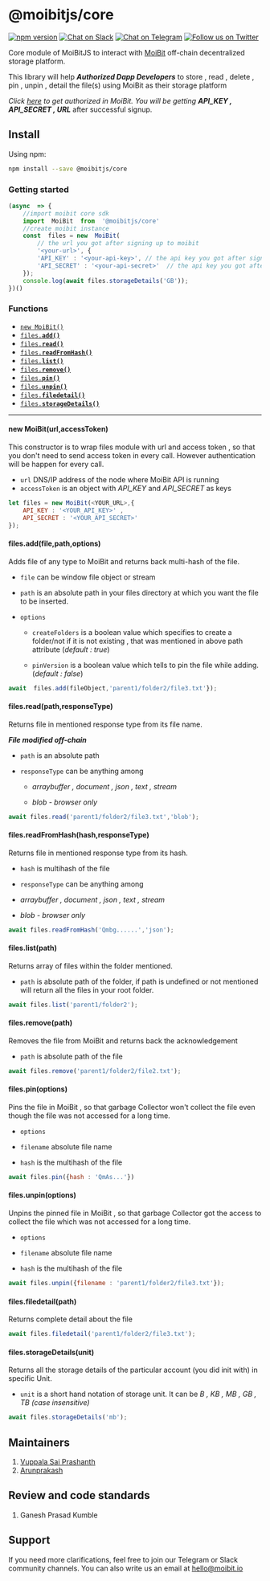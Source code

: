 
# @moibitjs/core

[![npm version](https://badge.fury.io/js/%40moibitjs%2Fcore.svg)](https://badge.fury.io/js/%40moibitjs%2Fcore)
[![Chat on Slack](https://img.shields.io/badge/Slack-MoiBit%20Slack%20community-blue)](https://join.slack.com/t/moibit/signup)
[![Chat on Telegram](https://img.shields.io/badge/Telegram-MoiBit%20Telegram%20community-blue)](https://t.me/moibit)
[![Follow us on Twitter](https://img.shields.io/badge/Twitter-MoiBit%20Twitter-blue?style=social&logo=twitter)](https://twitter.com/moibitio)

Core module of MoiBitJS to interact with [MoiBit](https://www.moibit.io) off-chain decentralized storage platform.

This library will help _**Authorized Dapp Developers**_ to store , read , delete , pin , unpin , detail the file(s) using MoiBit as their storage platform

_Click [here](https://account.moibit.io) to get authorized  in MoiBit. You will be getting **API_KEY , API_SECRET , URL**_  after successful signup.

## Install

Using npm:
```bash
npm install --save @moibitjs/core
```

### Getting started

```js
(async  => {
	//import moibit core sdk
	import  MoiBit  from  '@moibitjs/core'
	//create moibit instance
	const  files = new  MoiBit(
		// the url you got after signing up to moibit
		'<your-url>', {
		'API_KEY' : '<your-api-key>', // the api key you got after signing up to moibit
		'API_SECRET' : '<your-api-secret>'  // the api key you got after signing up to moibit
	});
	console.log(await files.storageDetails('GB'));
})()
```

### Functions

-  <a  href="#initialize"><code>new MoiBit()</code></a>
-  <a  href="#addFile"><code>files.<b>add()</b></code></a>
-  <a  href="#readFile"><code>files.<b>read()</b></code></a>
-  <a  href="#readFromHash"><code>files.<b>readFromHash()</b></code></a>
-  <a  href="#listFiles"><code>files.<b>list()</b></code></a>
-  <a  href="#removeFile"><code>files.<b>remove()</b></code></a>
-  <a  href="#pinFile"><code>files.<b>pin()</b></code></a>
-  <a  href="#unpinFile"><code>files.<b>unpin()</b></code></a>
-  <a  href="#filedetail"><code>files.<b>filedetail()</b></code></a>
-  <a  href="#storageDetails"><code>files.<b>storageDetails()</b></code></a>
---

<a  name="initialize"></a>

#### new MoiBit(url,accessToken)

This constructor is to wrap files module with url and access token , so that you don't need to send access token in every call. However authentication will be happen for every call.
-  <code>url</code> DNS/IP address of the node where MoiBit API is running
-  <code>accessToken</code> is an object with _API_KEY_ and _API_SECRET_ as keys
```js
let files = new MoiBit(<YOUR_URL>,{
	API_KEY : '<YOUR_API_KEY>' ,
	API_SECRET : '<YOUR_API_SECRET>'
});
```

<a  name="addFile"></a>

#### files.add(file,path,options)

Adds file of any type to MoiBit and returns back multi-hash of the file.

-  <code>file</code> can be window file object or stream

-  <code>path</code> is an absolute path in your files directory at which you want the file to be inserted.

-  <code>options</code>

	-  `createFolders` is a boolean value which specifies to create a folder/not if it is not existing , that was mentioned in above path attribute (_default : true_)

	-  `pinVersion` is a boolean value which tells to pin the file while adding.(_default : false_)

```js
await  files.add(fileObject,'parent1/folder2/file3.txt'});
```

<a  name="readFile"></a>

#### files.read(path,responseType)

Returns file in mentioned response type from its file name.

**_File modified off-chain_**

- `path` is an absolute path

- `responseType` can be anything among

	- _arraybuffer , document , json , text , stream_

	- _blob - browser only_

```js
await files.read('parent1/folder2/file3.txt','blob');
```

<a  name="readFromHash"></a>

#### files.readFromHash(hash,responseType)

Returns file in mentioned response type from its hash.

- `hash` is multihash of the file

- `responseType` can be anything among

- _arraybuffer , document , json , text , stream_

- _blob - browser only_

  

```js
await files.readFromHash('Qmbg......','json');
```

<a  name="listFiles"></a>

#### files.list(path)

Returns array of files within the folder mentioned.

- `path` is absolute path of the folder, if path is undefined or not mentioned will return all the files in your root folder.

```js
await files.list('parent1/folder2');
```

<a  name="removeFile"></a>

#### files.remove(path)

Removes the file from MoiBit and returns back the acknowledgement

- `path` is absolute path of the file

```js
await files.remove('parent1/folder2/file2.txt');
```  

<a  name="pinFile"></a>

#### files.pin(options)

Pins the file in MoiBit , so that garbage Collector won't collect the file even though the file was not accessed for a long time.

- `options`

- `filename` absolute file name

- `hash` is the multihash of the file

```js
await files.pin({hash : 'QmAs...'})
```

<a  name="unpinFile"></a>

#### files.unpin(options)

Unpins the pinned file in MoiBit , so that garbage Collector got the access to collect the file which was not accessed for a long time.

- `options`

- `filename` absolute file name

- `hash` is the multihash of the file

```js
await files.unpin({filename : 'parent1/folder2/file3.txt'});
```

<a  name="filedetail"></a>

#### files.filedetail(path)

Returns complete detail about the file

```js
await files.filedetail('parent1/folder2/file3.txt');
```

<a  name="storageDetails"></a>

#### files.storageDetails(unit)

Returns all the storage details of the particular account (you did init with) in specific Unit.

- `unit` is a short hand notation of storage unit. It can be _B , KB , MB , GB , TB (case insensitive)_

```js
await files.storageDetails('mb');
```

## Maintainers

1. [Vuppala Sai Prashanth](https://github.com/its-VSP)
2. [Arunprakash](https://github.com/Arunprakash1414)

## Review and code standards

1. Ganesh Prasad Kumble

## Support

If you need more clarifications, feel free to join our Telegram or Slack community channels. You can also write us an email at [hello@moibit.io](mailto:hello@moibit.io)
